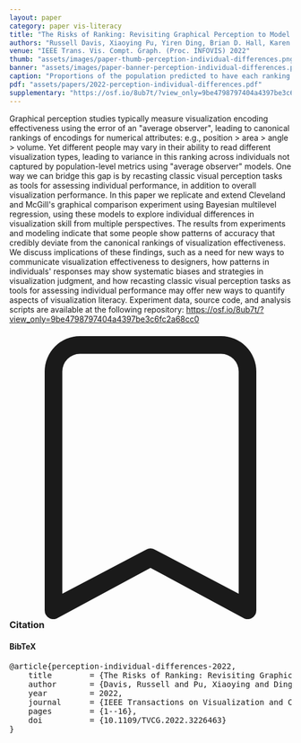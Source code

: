 ```yaml
---
layout: paper
category: paper vis-literacy
title: "The Risks of Ranking: Revisiting Graphical Perception to Model Individual Differences in Visualization Performance"
authors: "Russell Davis, Xiaoying Pu, Yiren Ding, Brian D. Hall, Karen Bonilla, Mi Feng, Matthew Kay, Lane Harrison"
venue: "IEEE Trans. Vis. Compt. Graph. (Proc. INFOVIS) 2022"
thumb: "assets/images/paper-thumb-perception-individual-differences.png"
banner: "assets/images/paper-banner-perception-individual-differences.png"
caption: "Proportions of the population predicted to have each ranking in terms of mean absolute error, listed in order from most to least common ranking. All proportions added together equal 1 (100% of the population) (Fig.9 in paper)"
pdf: "assets/papers/2022-perception-individual-differences.pdf"
supplementary: "https://osf.io/8ub7t/?view_only=9be4798797404a4397be3c6fc2a68cc0"
---
```


<!-- abstract -->

Graphical perception studies typically measure visualization encoding effectiveness using the error of an "average observer", leading to canonical rankings of encodings for numerical attributes: e.g., position > area > angle > volume. Yet different people may vary in their ability to read different visualization types, leading to variance in this ranking across individuals not captured by population-level metrics using "average observer" models. One way we can bridge this gap is by recasting classic visual perception tasks as tools for assessing individual performance, in addition to overall visualization performance. In this paper we replicate and extend Cleveland and McGill's graphical comparison experiment using Bayesian multilevel regression, using these models to explore individual differences in visualization skill from multiple perspectives. The results from experiments and modeling indicate that some people show patterns of accuracy that credibly deviate from the canonical rankings of visualization effectiveness. We discuss implications of these findings, such as a need for new ways to communicate visualization effectiveness to designers, how patterns in individuals' responses may show systematic biases and strategies in visualization judgment, and how recasting classic visual perception tasks as tools for assessing individual performance may offer new ways to quantify aspects of visualization literacy. Experiment data, source code, and analysis scripts are available at the following repository: https://osf.io/8ub7t/?view_only=9be4798797404a4397be3c6fc2a68cc0

<h3><svg xmlns="http://www.w3.org/2000/svg" fill="currentColor" class="bi bi-bookmark" viewBox="0 0 16 16">
  <path d="M2 2a2 2 0 0 1 2-2h8a2 2 0 0 1 2 2v13.5a.5.5 0 0 1-.777.416L8 13.101l-5.223 2.815A.5.5 0 0 1 2 15.5V2zm2-1a1 1 0 0 0-1 1v12.566l4.723-2.482a.5.5 0 0 1 .554 0L13 14.566V2a1 1 0 0 0-1-1H4z"/>
</svg> Citation</h3>
<div class="bibtex">
<!-- bibtex -->
<h4>BibTeX</h4>
<pre>
@article{perception-individual-differences-2022,
	title        = {The Risks of Ranking: Revisiting Graphical Perception to Model Individual Differences in Visualization Performance},
	author       = {Davis, Russell and Pu, Xiaoying and Ding, Yiren and Hall, Brian D. and Bonilla, Karen and Feng, Mi and Kay, Matthew and Harrison, Lane},
	year         = 2022,
	journal      = {IEEE Transactions on Visualization and Computer Graphics},
	pages        = {1--16},
	doi          = {10.1109/TVCG.2022.3226463}
}
</pre>
</div>
